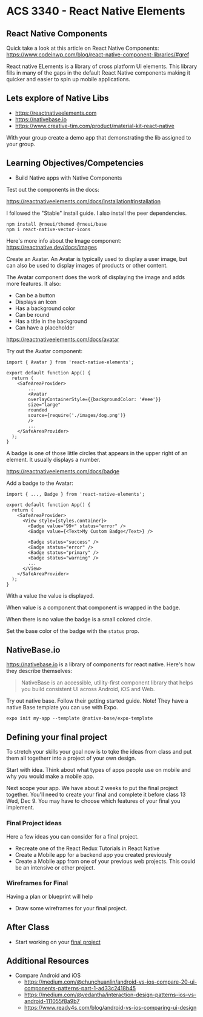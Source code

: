 # ACS 3340 - React Native Elements

<!-- > -->

## React Native Components 

Quick take a look at this article on React Native Components: https://www.codeinwp.com/blog/react-native-component-libraries/#gref


React native ELements is a library of cross platform UI elements. This library fills in many of the gaps in the default React Native components making it quicker and easier to spin up mobile applications.

## Lets explore of Native Libs 

- https://reactnativeelements.com
- https://nativebase.io
- https://www.creative-tim.com/product/material-kit-react-native

With your group create a demo app that demonstrating the lib assigned to your group. 

<!-- > -->

## Learning Objectives/Competencies

- Build Native apps with Native Components

<!-- > -->

Test out the components in the docs: 

https://reactnativeelements.com/docs/installation#installation

I followed the "Stable" install guide. I also install the peer dependencies. 

```
npm install @rneui/themed @rneui/base
npm i react-native-vector-icons
```

<!-- > -->

Here's more info about the Image component: https://reactnative.dev/docs/images

Create an Avatar. An Avatar is typically used to display a user image, but can also be used to display images of products or other content. 

The Avatar component does the work of displaying the image and adds more features. It also: 

- Can be a button
- Displays an Icon
- Has a background color
- Can be round
- Has a title in the background
- Can have a placeholder

https://reactnativeelements.com/docs/avatar

Try out the Avatar component:

```JS
import { Avatar } from 'react-native-elements';

export default function App() {
  return (
    <SafeAreaProvider>
    	...
    	<Avatar
      	overlayContainerStyle={{backgroundColor: '#eee'}}
      	size="large"
      	rounded
      	source={require('./images/dog.png')}
    	/>
    	...
    </SafeAreaProvider>
  );
}
```

A badge is one of those little circles that appears in the upper right of an element. It usually displays a number. 

https://reactnativeelements.com/docs/badge

Add a badge to the Avatar: 

```JS
import { ..., Badge } from 'react-native-elements';

export default function App() {
  return (
    <SafeAreaProvider>
      <View style={styles.container}>
        <Badge value="99+" status="error" />
        <Badge value={<Text>My Custom Badge</Text>} />

        <Badge status="success" />
        <Badge status="error" />
        <Badge status="primary" />
        <Badge status="warning" />
        ...
      </View>
    </SafeAreaProvider>
  );
}
```

With a value the value is displayed. 

When value is a component that component is wrapped in the badge. 

When there is no value the badge is a small colored circle. 

Set the base color of the badge with the `status` prop.

<!-- > -->

## NativeBase.io 

<!-- > -->

https://nativebase.io is a library of components for react native. Here's how they describe themselves: 

> NativeBase is an accessible, utility-first component library that helps you build consistent UI across Android, iOS and Web.

<!-- > -->

Try out native base. Follow their getting started guide. Note! They have a native Base template you can use with Expo. 

```
expo init my-app --template @native-base/expo-template
```

<!-- > -->

## Defining your final project

<!-- > -->

To stretch your skills your goal now is to tqke the ideas from class and put them all togetherr into a project of your own design. 

Start with idea. Think about what types of apps people use on mobile and why you would make a mobile app. 

Next scope your app. We have about 2 weeks to put the final project together. You'll need to create your final and complete it before class 13 Wed, Dec 9. You may have to choose which features of your final you implement. 

### Final Project ideas

Here a few ideas you can consider for a final project. 

- Recreate one of the React Redux Tutorials in React Native
- Create a Mobile app for a backend app you created previously
- Create a Mobile app from one of your previous web projects. This could be an intensive or other project.  

### Wireframes for Final

Having a plan or blueprint will help

- Draw some wireframes for your final project.

## After Class

- Start working on your [final project](https://github.com/Make-School-Courses/FEW-2.4-Native-Development-with-JavaScript/blob/master/Assignments/Assignment-final-project.md)

## Additional Resources

- Compare Android and iOS
	- https://medium.com/@chunchuanlin/android-vs-ios-compare-20-ui-components-patterns-part-1-ad33c2418b45
	- https://medium.com/@vedantha/interaction-design-patterns-ios-vs-android-111055f8a9b7
	- https://www.ready4s.com/blog/android-vs-ios-comparing-ui-design
